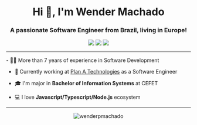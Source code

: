 <h1 align="center">
  Hi 👋, I'm Wender Machado
</h1>
<h3 align="center">
  A passionate Software Engineer from Brazil, living in Europe!
</h3>

<p align="center">
  <a href="https://www.instagram.com/wenderpmachado/" alt="Instagram">
  <img src="https://img.shields.io/badge/-Instagram-DF0174?style=for-the-badge&logo=instagram&logoColor=white&link=https://www.instagram.com/wenderpmachado/"/></a>
  
  <a href="https://www.linkedin.com/in/wenderpmachado" alt="Linkedin">
  <img src="https://img.shields.io/badge/-Linkedin-0e76a8?style=for-the-badge&logo=Linkedin&logoColor=white&link=https://www.linkedin.com/in/wenderpmachado" /></a>

  <a href="mailto:wenderpmachado@gmail.com" alt="Facebook">
  <img src="https://img.shields.io/badge/-Gmail-c14438?style=for-the-badge&logo=Gmail&logoColor=white&link=mailto:wenderpmachado@gmail.com"/></a>
</p>

<hr>

<p>
  - 👨‍💻 More than 7 years of experience in Software Development
       
  - 💼 Currently working at [Plan A Technologies](https://planatechnologies.com/) as a Software Engineer

  - 🎓 I'm major in **Bachelor of Information Systems** at CEFET

  - 💻 I love **Javascript/Typescript/Node.js** ecosystem
  
</p>
  
<hr>

<p align="center"> <img src="https://github-readme-stats.vercel.app/api?username=wenderpmachado&show_icons=true&theme=tokyonight" alt="wenderpmachado" />

